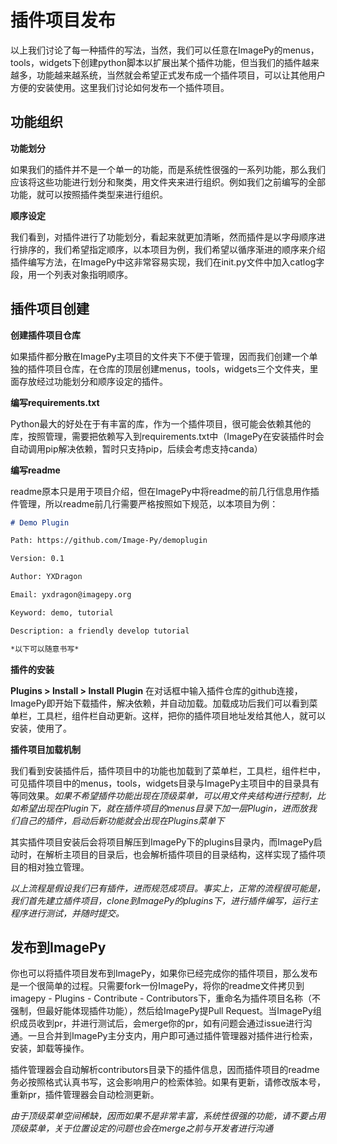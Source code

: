 # <span id = "插件项目发布">插件项目发布</span>

以上我们讨论了每一种插件的写法，当然，我们可以任意在ImagePy的menus，tools，widgets下创建python脚本以扩展出某个插件功能，但当我们的插件越来越多，功能越来越系统，当然就会希望正式发布成一个插件项目，可以让其他用户方便的安装使用。这里我们讨论如何发布一个插件项目。



## <span id = "功能组织">功能组织</span>

**<span id = "功能划分">功能划分</span>**

如果我们的插件并不是一个单一的功能，而是系统性很强的一系列功能，那么我们应该将这些功能进行划分和聚类，用文件夹来进行组织。例如我们之前编写的全部功能，就可以按照插件类型来进行组织。

**<span id = "顺序设定">顺序设定</span>**

我们看到，对插件进行了功能划分，看起来就更加清晰，然而插件是以字母顺序进行排序的，我们希望指定顺序，以本项目为例，我们希望以循序渐进的顺序来介绍插件编写方法，在ImagePy中这非常容易实现，我们在init.py文件中加入catlog字段，用一个列表对象指明顺序。



## <span id = "插件项目创建">插件项目创建</span>

**<span id = "创建插件项目仓库">创建插件项目仓库</span>**

如果插件都分散在ImagePy主项目的文件夹下不便于管理，因而我们创建一个单独的插件项目仓库，在仓库的顶层创建menus，tools，widgets三个文件夹，里面存放经过功能划分和顺序设定的插件。



**<span id = "requirements">编写requirements.txt</span>**

Python最大的好处在于有丰富的库，作为一个插件项目，很可能会依赖其他的库，按照管理，需要把依赖写入到requirements.txt中（ImagePy在安装插件时会自动调用pip解决依赖，暂时只支持pip，后续会考虑支持canda）



**<span id = "编写readme">编写readme</span>**

readme原本只是用于项目介绍，但在ImagePy中将readme的前几行信息用作插件管理，所以readme前几行需要严格按照如下规范，以本项目为例：

```markdown
# Demo Plugin

Path: https://github.com/Image-Py/demoplugin

Version: 0.1

Author: YXDragon

Email: yxdragon@imagepy.org

Keyword: demo, tutorial

Description: a friendly develop tutorial

*以下可以随意书写*

```



**<span id = "插件的安装">插件的安装</span>**

**Plugins > Install > Install Plugin** 在对话框中输入插件仓库的github连接，ImagePy即开始下载插件，解决依赖，并自动加载。加载成功后我们可以看到菜单栏，工具栏，组件栏自动更新。这样，把你的插件项目地址发给其他人，就可以安装，使用了。



**<span id = "插件项目加载机制">插件项目加载机制</span>**

我们看到安装插件后，插件项目中的功能也加载到了菜单栏，工具栏，组件栏中，可见插件项目中的menus，tools，widgets目录与ImagePy主项目中的目录具有等同效果。*如果不希望插件功能出现在顶级菜单，可以用文件夹结构进行控制，比如希望出现在Plugin下，就在插件项目的menus目录下加一层Plugin，进而放我们自己的插件，启动后新功能就会出现在Plugins菜单下*



其实插件项目安装后会将项目解压到ImagePy下的plugins目录内，而ImagePy启动时，在解析主项目的目录后，也会解析插件项目的目录结构，这样实现了插件项目的相对独立管理。



*以上流程是假设我们已有插件，进而规范成项目。事实上，正常的流程很可能是，我们首先建立插件项目，clone到ImagePy的plugins下，进行插件编写，运行主程序进行测试，并随时提交。*



## <span id = "发布到ImagePy">发布到ImagePy</span>

你也可以将插件项目发布到ImagePy，如果你已经完成你的插件项目，那么发布是一个很简单的过程。只需要fork一份ImagePy，将你的readme文件拷贝到imagepy - Plugins - Contribute - Contributors下，重命名为插件项目名称（不强制，但最好能体现插件功能），然后给ImagePy提Pull Request。当ImagePy组织成员收到pr，并进行测试后，会merge你的pr，如有问题会通过issue进行沟通。一旦合并到ImagePy主分支内，用户即可通过插件管理器对插件进行检索，安装，卸载等操作。



插件管理器会自动解析contributors目录下的插件信息，因而插件项目的readme务必按照格式认真书写，这会影响用户的检索体验。如果有更新，请修改版本号，重新pr，插件管理器会自动检测更新。



*由于顶级菜单空间稀缺，因而如果不是非常丰富，系统性很强的功能，请不要占用顶级菜单，关于位置设定的问题也会在merge之前与开发者进行沟通*